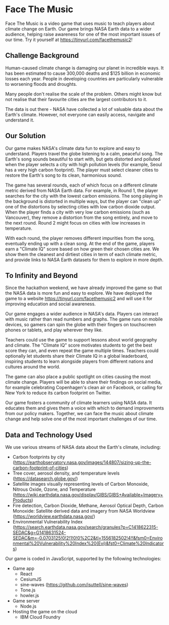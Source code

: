 # Face The Music

Face The Music is a video game that uses music to teach players about climate change on Earth. Our game brings NASA Earth data to a wider audience, helping raise awareness for one of the most important issues of our time. Try it yourself at https://tinyurl.com/facethemusic2!

## Challenge Background

Human-caused climate change is damaging our planet in incredible ways. It has been estimated to cause 300,000 deaths and $125 billion in economic losses each year. People in developing countries are particularly vulnerable to worsening floods and droughts.

Many people don't realise the scale of the problem. Others might know but not realise that their favourite cities are the largest contributors to it.  

The data is out there - NASA have collected a lot of valuable data about the Earth's climate. However, not everyone can easily access, navigate and understand it.

## Our Solution

Our game makes NASA's climate data fun to explore and easy to understand. Players travel the globe listening to a calm, peaceful song. The Earth's song sounds beautiful to start with, but gets distorted and polluted when the player selects a city with high pollution levels (for example, Seoul has a very high carbon footprint). The player must select cleaner cities to restore the Earth's song to its clean, harmonious sound.

The game has several rounds, each of which focus on a different climate metric derived from NASA Earth data. For example, in Round 1, the player searches for the city with the lowest carbon emissions. The song playing in the background is distorted in multiple ways, but the player can "clean up" one of the distortions by selecting cities with low carbon dioxide output. When the player finds a city with very low carbon emissions (such as Vancouver), they remove a distortion from the song entirely, and move to the next round. Round 2 might focus on cities with low increases in temperature.

With each round, the player removes different impurities from the song, eventually ending up with a clean song. At the end of the game, players earn a "Climate IQ" score based on how green their chosen cities are. We show them the cleanest and dirtiest cities in term of each climate metric, and provide links to NASA Earth datasets for them to explore in more depth.

## To Infinity and Beyond

Since the hackathon weekend, we have already improved the game so that the NASA data is more fun and easy to explore. We have deployed the game to a website https://tinyurl.com/facethemusic2 and will use it for improving education and social awareness.

Our game engages a wider audience in NASA's data. Players can interact with music rather than read numbers and graphs. The game runs on mobile devices, so gamers can spin the globe with their fingers on touchscreen phones or tablets, and play wherever they like. 

Teachers could use the game to support lessons about world geography and climate. The  "Climate IQ" score motivates students to get the best score they can, and even repeat the game multiple times. Teachers could optionally let students share their Climate IQ in a global leaderboard, inspiring students to learn alongside players from different nations and cultures around the world.

The game can also place a public spotlight on cities causing the most climate change. Players will be able to share their findings on social media, for example celebrating Copenhagen's clean air on Facebook, or calling for New York to reduce its carbon footprint on Twitter. 

Our game fosters a community of climate learners using NASA data. It educates them and gives them a voice with which to demand improvements from our policy makers. Together, we can face the music about climate change and help solve one of the most important challenges of our time.

## Data and Technology Used

We use various streams of NASA data about the Earth's climate, including:
* Carbon footprints by city (https://earthobservatory.nasa.gov/images/144807/sizing-up-the-carbon-footprint-of-cities)
* Tree cover, aerosol density, and temperature levels  (https://datasearch.globe.gov/)
* Satellite images visually representing levels of Carbon Monoxide, Nitrous Oxide, Ozone, and Temperature (https://wiki.earthdata.nasa.gov/display/GIBS/GIBS+Available+Imagery+Products)
* Fire detection, Carbon Dioxide, Methane, Aerosol Optical Depth, Carbon Monoxide: Satellite derived data and imagery from NASA Worldview (https://worldview.earthdata.nasa.gov/)
* Environmental Vulnerability Index (https://search.earthdata.nasa.gov/search/granules?p=C1418622315-SEDAC&g=G1418631524-SEDAC&m=-0.0703125!0!2!1!0!0%2C2&tl=1556182502!4!!&fsm0=Environmental%20Vulnerability%20Index%20(Evi)&fst0=Climate%20Indicators)

Our game is coded in JavaScript, supported by the following technologies:
* Game app
    * React
    * CesiumJS
    * sine-waves (https://github.com/isuttell/sine-waves)
    * Tone.js
    * howler.js
* Game server
    * Node.js 
* Hosting the game on the cloud
    * IBM Cloud Foundry
